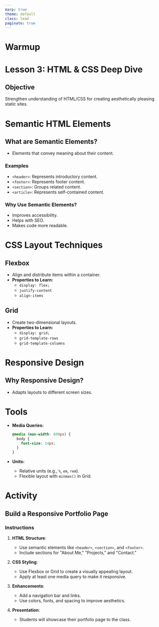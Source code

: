 ```yaml
---
marp: true
theme: default
class: lead
paginate: true
---
```


<!-- headingDivider: 1 -->
<!-- backgroundColor: black -->
<!-- class: invert -->

# Warmup

# Lesson 3: HTML & CSS Deep Dive

## Objective

Strengthen understanding of HTML/CSS for creating aesthetically pleasing static sites.

# Semantic HTML Elements

## What are Semantic Elements?

- Elements that convey meaning about their content.

### Examples

- `<header>`: Represents introductory content.
- `<footer>`: Represents footer content.
- `<section>`: Groups related content.
- `<article>`: Represents self-contained content.

### Why Use Semantic Elements?

- Improves accessibility.
- Helps with SEO.
- Makes code more readable.

# CSS Layout Techniques

## Flexbox

- Align and distribute items within a container.
- **Properties to Learn:**
  - `display: flex;`
  - `justify-content`
  - `align-items`

## Grid

- Create two-dimensional layouts.
- **Properties to Learn:**
  - `display: grid;`
  - `grid-template-rows`
  - `grid-template-columns`

# Responsive Design

## Why Responsive Design?

- Adapts layouts to different screen sizes.

# Tools

- **Media Queries:**

  ```css
  @media (max-width: 600px) {
    body {
      font-size: 14px;
    }
  }
  ```

- **Units:**
  - Relative units (e.g., `%`, `em`, `rem`).
  - Flexible layout with `minmax()` in Grid.

# Activity

## Build a Responsive Portfolio Page

### Instructions

1. **HTML Structure**:
   - Use semantic elements like `<header>`, `<section>`, and `<footer>`.
   - Include sections for "About Me," "Projects," and "Contact."

2. **CSS Styling**:
   - Use Flexbox or Grid to create a visually appealing layout.
   - Apply at least one media query to make it responsive.

3. **Enhancements**:
   - Add a navigation bar and links.
   - Use colors, fonts, and spacing to improve aesthetics.

4. **Presentation**:
   - Students will showcase their portfolio page to the class.
